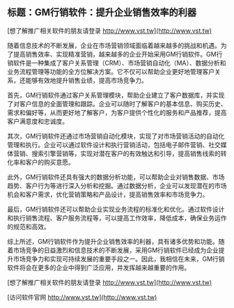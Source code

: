 ## **标题：GM行销软件：提升企业销售效率的利器**

[想了解推广相关软件的朋友请登录 http://www.vst.tw](http://www.vst.tw)

随着信息技术的不断发展，企业在市场营销领域面临着越来越多的挑战和机遇。为了提高销售效率、实现精准营销，越来越多的企业开始采用GM行销软件。GM行销软件是一种集成了客户关系管理（CRM）、市场营销自动化（MA）、数据分析和业务流程管理等功能的全方位解决方案。它不仅可以帮助企业更好地管理客户关系，还能够有效地提升销售业绩，提高市场竞争力。

首先，GM行销软件通过客户关系管理模块，帮助企业建立了客户数据库，并实现了对客户信息的全面管理和跟踪。企业可以随时了解客户的基本信息、购买历史、需求和偏好等，从而更好地了解客户，为客户提供个性化的服务和产品推荐，提高客户满意度和忠诚度。

其次，GM行销软件还通过市场营销自动化模块，实现了对市场营销活动的自动化管理和执行。企业可以通过软件设计和执行营销活动，包括电子邮件营销、社交媒体营销、搜索引擎营销等，实现对潜在客户的有效触达和引导，提高销售线索的转化率和客户的购买意愿。

此外，GM行销软件还具有强大的数据分析功能，可以帮助企业对销售数据、市场趋势、客户行为等进行深入分析和挖掘。通过数据分析，企业可以发现潜在的市场机会和客户需求，优化营销策略和产品设计，提高销售效率和市场竞争力。

最后，GM行销软件还可以帮助企业实现业务流程的标准化和优化。通过软件设计和执行销售流程、客户服务流程等，可以提高工作效率，降低成本，确保业务运作的规范和高效。

综上所述，GM行销软件作为提升企业销售效率的利器，具有诸多优势和功能。随着市场竞争的日益激烈和信息技术的不断发展，采用GM行销软件已经成为企业提升市场竞争力和实现可持续发展的重要手段之一。因此，我相信在未来，GM行销软件将会在更多的企业中得到广泛应用，并发挥越来越重要的作用。

[想了解推广相关软件的朋友请登录 http://www.vst.tw](http://www.vst.tw)


[访问软件官网 http://www.vst.tw](http://www.vst.tw)
